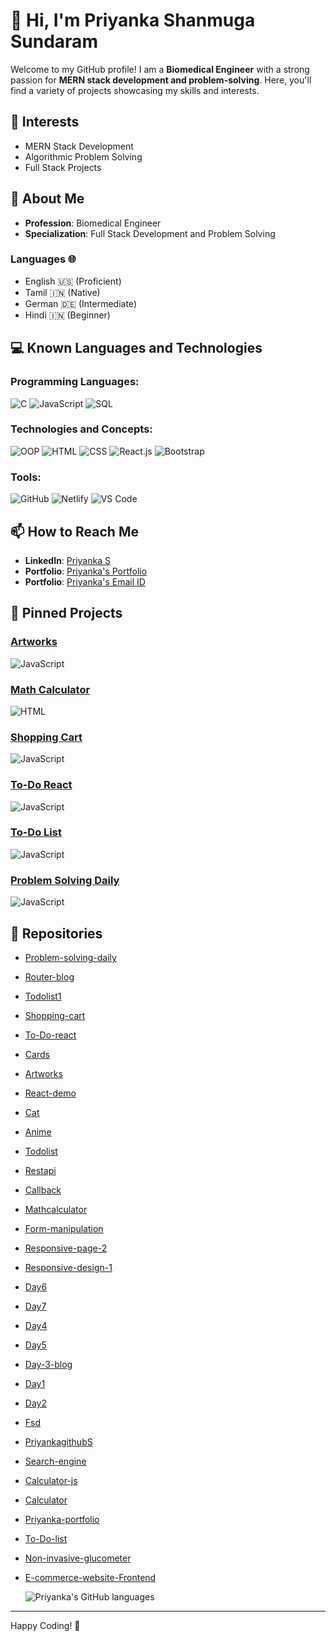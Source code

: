 # 👋 Hi, I'm Priyanka Shanmuga Sundaram

Welcome to my GitHub profile! I am a **Biomedical Engineer** with a strong passion for **MERN stack development and problem-solving**. Here, you'll find a variety of projects showcasing my skills and interests.

## 👀 Interests
- MERN Stack Development
- Algorithmic Problem Solving
- Full Stack Projects

## 🌱 About Me
- **Profession**: Biomedical Engineer
- **Specialization**: Full Stack Development and Problem Solving
  
 ### Languages 🌐
- English 🇺🇸 (Proficient)
- Tamil 🇮🇳 (Native)
- German 🇩🇪 (Intermediate)
- Hindi 🇮🇳 (Beginner)

## 💻 Known Languages and Technologies

### Programming Languages:
![C](https://img.shields.io/badge/-C-00599C?style=flat-square&logo=c&logoColor=white) ![JavaScript](https://img.shields.io/badge/-JavaScript-F7DF1E?style=flat-square&logo=javascript&logoColor=black) ![SQL](https://img.shields.io/badge/-SQL-4479A1?style=flat-square&logo=postgresql&logoColor=white) 
### Technologies and Concepts:
![OOP](https://img.shields.io/badge/-OOP-2C2A5E?style=flat-square)
![HTML](https://img.shields.io/badge/-HTML-E34F26?style=flat-square&logo=html5&logoColor=white)
![CSS](https://img.shields.io/badge/-CSS-1572B6?style=flat-square&logo=css3&logoColor=white)
![React.js](https://img.shields.io/badge/-React.js-61DAFB?style=flat-square&logo=react&logoColor=black)
![Bootstrap](https://img.shields.io/badge/-Bootstrap-563D7C?style=flat-square&logo=bootstrap&logoColor=white)

### Tools:
![GitHub](https://img.shields.io/badge/-GitHub-181717?style=flat-square&logo=github&logoColor=white)
![Netlify](https://img.shields.io/badge/-Netlify-00C7B7?style=flat-square&logo=netlify&logoColor=white)
![VS Code](https://img.shields.io/badge/-VS%20Code-007ACC?style=flat-square&logo=visual-studio-code&logoColor=white)


## 📫 How to Reach Me
- **LinkedIn**: [Priyanka S](https://www.linkedin.com/in/priyanka-s-5437ba201/)
- **Portfolio**: [Priyanka's Portfolio](https://priyankaportfolioreact.netlify.app/)
- **Portfolio**: [Priyanka's Email ID](priyankashanmugasundaramr@gmail.com)

## 📌 Pinned Projects

### [Artworks](https://github.com/PriyankagithubS/artworks) 
![JavaScript](https://img.shields.io/badge/Language-JavaScript-yellow)

### [Math Calculator](https://github.com/PriyankagithubS/mathcalculator)
![HTML](https://img.shields.io/badge/Language-HTML-orange)

### [Shopping Cart](https://github.com/PriyankagithubS/shoping-cart)
![JavaScript](https://img.shields.io/badge/Language-JavaScript-yellow)

### [To-Do React](https://github.com/PriyankagithubS/To-Do-react)
![JavaScript](https://img.shields.io/badge/Language-JavaScript-yellow)

### [To-Do List](https://github.com/PriyankagithubS/todolist)
![JavaScript](https://img.shields.io/badge/Language-JavaScript-yellow)

### [Problem Solving Daily](https://github.com/PriyankagithubS/Problem-solving-daily)
![JavaScript](https://img.shields.io/badge/Language-JavaScript-yellow)

## 📁 Repositories

- [Problem-solving-daily](https://github.com/PriyankagithubS/Problem-solving-daily) 
- [Router-blog](https://github.com/PriyankagithubS/router-blog) 
- [Todolist1](https://github.com/PriyankagithubS/todolist1)
- [Shopping-cart](https://github.com/PriyankagithubS/shoping-cart) 
- [To-Do-react](https://github.com/PriyankagithubS/To-Do-react) 
- [Cards](https://github.com/PriyankagithubS/cards) 
- [Artworks](https://github.com/PriyankagithubS/artworks) 
- [React-demo](https://github.com/PriyankagithubS/react-demo)
- [Cat](https://github.com/PriyankagithubS/cat) 
- [Anime](https://github.com/PriyankagithubS/anime) 
- [Todolist](https://github.com/PriyankagithubS/todolist) 
- [Restapi](https://github.com/PriyankagithubS/restapi) 
- [Callback](https://github.com/PriyankagithubS/callback) 
- [Mathcalculator](https://github.com/PriyankagithubS/mathcalculator) 
- [Form-manipulation](https://github.com/PriyankagithubS/form-manipulation) 
- [Responsive-page-2](https://github.com/PriyankagithubS/responsive-page-2) 
- [Responsive-design-1](https://github.com/PriyankagithubS/responsive-design-1)
- [Day6](https://github.com/PriyankagithubS/day6) 
- [Day7](https://github.com/PriyankagithubS/Day7)
- [Day4](https://github.com/PriyankagithubS/day4) 
- [Day5](https://github.com/PriyankagithubS/day5) 
- [Day-3-blog](https://github.com/PriyankagithubS/day-3-blog) 
- [Day1](https://github.com/PriyankagithubS/day1) 
- [Day2](https://github.com/PriyankagithubS/day2)
- [Fsd](https://github.com/PriyankagithubS/fsd) 
- [PriyankagithubS](https://github.com/PriyankagithubS/PriyankagithubS) 
- [Search-engine](https://github.com/PriyankagithubS/SEARCH-ENGINE) 
- [Calculator-js](https://github.com/PriyankagithubS/CALCULATOR-JS) 
- [Calculator](https://github.com/PriyankagithubS/Calculator) 
- [Priyanka-portfolio](https://github.com/PriyankagithubS/PRIYANKA-PORTFOLIO) 
- [To-Do-list](https://github.com/PriyankagithubS/To-Do-list) 
- [Non-invasive-glucometer](https://github.com/PriyankagithubS/NON-INVASIVE-GLUCOMETER) 
- [E-commerce-website-Frontend](https://github.com/PriyankagithubS/E-commerce-website-Frontend-)

  
   ![Priyanka's GitHub languages](https://github-readme-stats.vercel.app/api/top-langs/?username=PriyankagithubS&layout=compact&theme=cobalt)

---
 




Happy Coding! 🚀

